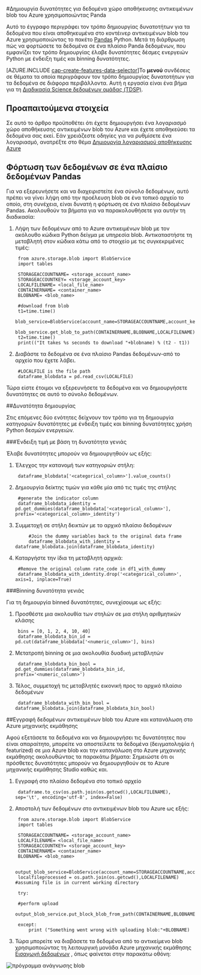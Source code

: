 <properties
    pageTitle="Δημιουργία δυνατότητες για δεδομένα χώρο αποθήκευσης αντικειμένων blob του Azure χρησιμοποιώντας Panda | Microsoft Azure"
    description="Πώς μπορείτε να δημιουργήσετε δυνατότητες για τα δεδομένα που είναι αποθηκευμένα στο κοντέινερ αντικειμένων blob του Azure με το πακέτο Panda Python."
    services="machine-learning,storage"
    documentationCenter=""
    authors="bradsev"
    manager="jhubbard"
    editor="cgronlun" />

<tags
    ms.service="machine-learning"
    ms.workload="data-services"
    ms.tgt_pltfrm="na"
    ms.devlang="na"
    ms.topic="article"
    ms.date="09/19/2016"
    ms.author="bradsev;garye" />

#<a name="create-features-for-azure-blob-storage-data-using-panda"></a>Δημιουργία δυνατότητες για δεδομένα χώρο αποθήκευσης αντικειμένων blob του Azure χρησιμοποιώντας Panda

Αυτό το έγγραφο περιγράφει τον τρόπο δημιουργίας δυνατοτήτων για τα δεδομένα που είναι αποθηκευμένα στο κοντέινερ αντικειμένων blob του Azure χρησιμοποιώντας το πακέτο [Pandas](http://pandas.pydata.org/) Python. Μετά τη διάρθρωση πώς να φορτώσετε τα δεδομένα σε ένα πλαίσιο Panda δεδομένων, που εμφανίζει τον τρόπο δημιουργίας έλαβε δυνατότητες δέσμες ενεργειών Python με ένδειξη τιμές και binning δυνατότητες.

[AZURE.INCLUDE [cap-create-features-data-selector](../../includes/cap-create-features-selector.md)]Το **μενού** συνδέσεις σε θέματα τα οποία περιγράφουν τον τρόπο δημιουργίας δυνατοτήτων για τα δεδομένα σε διάφορα περιβάλλοντα. Αυτή η εργασία είναι ένα βήμα για τη [Διαδικασία Science δεδομένων ομάδας (TDSP)](https://azure.microsoft.com/documentation/learning-paths/cortana-analytics-process/).


## <a name="prerequisites"></a>Προαπαιτούμενα στοιχεία

Σε αυτό το άρθρο προϋποθέτει ότι έχετε δημιουργήσει ένα λογαριασμό χώρο αποθήκευσης αντικειμένων blob του Azure και έχετε αποθηκεύσει τα δεδομένα σας εκεί. Εάν χρειάζεστε οδηγίες για να ρυθμίσετε ένα λογαριασμό, ανατρέξτε στο θέμα [Δημιουργία λογαριασμού αποθήκευσης Azure](../storage/storage-create-storage-account.md#create-a-storage-account)


## <a name="load-the-data-into-a-pandas-data-frame"></a>Φόρτωση των δεδομένων σε ένα πλαίσιο δεδομένων Pandas
Για να εξερευνήσετε και να διαχειριστείτε ένα σύνολο δεδομένων, αυτό πρέπει να γίνει λήψη από την προέλευση blob σε ένα τοπικό αρχείο το οποίο, στη συνέχεια, είναι δυνατή η φόρτωση σε ένα πλαίσιο δεδομένων Pandas. Ακολουθούν τα βήματα για να παρακολουθήσετε για αυτήν τη διαδικασία:

1. Λήψη των δεδομένων από το Azure αντικειμένων blob με τον ακόλουθο κώδικα Python δείγμα με υπηρεσία blob. Αντικαταστήστε τη μεταβλητή στον κώδικα κάτω από το στοιχείο με τις συγκεκριμένες τιμές:

        from azure.storage.blob import BlobService
        import tables

        STORAGEACCOUNTNAME= <storage_account_name>
        STORAGEACCOUNTKEY= <storage_account_key>
        LOCALFILENAME= <local_file_name>        
        CONTAINERNAME= <container_name>
        BLOBNAME= <blob_name>

        #download from blob
        t1=time.time()
        blob_service=BlobService(account_name=STORAGEACCOUNTNAME,account_key=STORAGEACCOUNTKEY)
        blob_service.get_blob_to_path(CONTAINERNAME,BLOBNAME,LOCALFILENAME)
        t2=time.time()
        print(("It takes %s seconds to download "+blobname) % (t2 - t1))


2. Διαβάστε τα δεδομένα σε ένα πλαίσιο Pandas δεδομένων-από το αρχείο που έχετε λάβει.

        #LOCALFILE is the file path
        dataframe_blobdata = pd.read_csv(LOCALFILE)

Τώρα είστε έτοιμοι να εξερευνήσετε τα δεδομένα και να δημιουργήσετε δυνατότητες σε αυτό το σύνολο δεδομένων.

##<a name="blob-featuregen"></a>Δυνατότητα δημιουργίας

Στις επόμενες δύο ενότητες δείχνουν τον τρόπο για τη δημιουργία κατηγοριών δυνατότητες με ένδειξη τιμές και binning δυνατότητες χρήση Python δεσμών ενεργειών.

###<a name="blob-countfeature"></a>Ένδειξη τιμή με βάση τη δυνατότητα γενιάς

Έλαβε δυνατότητες μπορούν να δημιουργηθούν ως εξής:

1. Έλεγχος την κατανομή των κατηγοριών στήλη:

        dataframe_blobdata['<categorical_column>'].value_counts()

2. Δημιουργία δείκτης τιμών για κάθε μία από τις τιμές της στήλης

        #generate the indicator column
        dataframe_blobdata_identity = pd.get_dummies(dataframe_blobdata['<categorical_column>'], prefix='<categorical_column>_identity')

3. Συμμετοχή σε στήλη δεικτών με το αρχικό πλαίσιο δεδομένων

            #Join the dummy variables back to the original data frame
            dataframe_blobdata_with_identity = dataframe_blobdata.join(dataframe_blobdata_identity)

4. Καταργήστε την ίδια τη μεταβλητή αρχικά:

        #Remove the original column rate_code in df1_with_dummy
        dataframe_blobdata_with_identity.drop('<categorical_column>', axis=1, inplace=True)

###<a name="blob-binningfeature"></a>Binning δυνατότητα γενιάς

Για τη δημιουργία binned δυνατότητες, συνεχίσουμε ως εξής:

1. Προσθέστε μια ακολουθία των στηλών σε μια στήλη αριθμητικών κλάσης

        bins = [0, 1, 2, 4, 10, 40]
        dataframe_blobdata_bin_id = pd.cut(dataframe_blobdata['<numeric_column>'], bins)

2. Μετατροπή binning σε μια ακολουθία δυαδική μεταβλητών

        dataframe_blobdata_bin_bool = pd.get_dummies(dataframe_blobdata_bin_id, prefix='<numeric_column>')

3. Τέλος, συμμετοχή τις μεταβλητές εικονική προς το αρχικό πλαίσιο δεδομένων

        dataframe_blobdata_with_bin_bool = dataframe_blobdata.join(dataframe_blobdata_bin_bool)

##<a name="sql-featuregen"></a>Εγγραφή δεδομένων αντικειμένων blob του Azure και κατανάλωση στο Azure μηχανικής εκμάθησης

Αφού εξετάσετε τα δεδομένα και να δημιουργήσει τις δυνατότητες που είναι απαραίτητο, μπορείτε να αποστείλετε τα δεδομένα (δειγματοληψία ή featurized) σε μια Azure blob και την κατανάλωση στο Azure μηχανικής εκμάθησης ακολουθώντας τα παρακάτω βήματα: Σημειώστε ότι οι πρόσθετες δυνατότητες μπορούν να δημιουργηθούν σε το Azure μηχανικής εκμάθησης Studio καθώς και.
1. Εγγραφή στο πλαίσιο δεδομένα στο τοπικό αρχείο

        dataframe.to_csv(os.path.join(os.getcwd(),LOCALFILENAME), sep='\t', encoding='utf-8', index=False)

2. Αποστολή των δεδομένων στο αντικειμένων blob του Azure ως εξής:

        from azure.storage.blob import BlobService
        import tables

        STORAGEACCOUNTNAME= <storage_account_name>
        LOCALFILENAME= <local_file_name>
        STORAGEACCOUNTKEY= <storage_account_key>
        CONTAINERNAME= <container_name>
        BLOBNAME= <blob_name>

        output_blob_service=BlobService(account_name=STORAGEACCOUNTNAME,account_key=STORAGEACCOUNTKEY)    
        localfileprocessed = os.path.join(os.getcwd(),LOCALFILENAME) #assuming file is in current working directory

        try:

        #perform upload
        output_blob_service.put_block_blob_from_path(CONTAINERNAME,BLOBNAME,localfileprocessed)

        except:         
            print ("Something went wrong with uploading blob:"+BLOBNAME)

3. Τώρα μπορείτε να διαβάσετε τα δεδομένα από το αντικείμενο blob χρησιμοποιώντας τη λειτουργική μονάδα Azure μηχανικής εκμάθησης [Εισαγωγή δεδομένων](https://msdn.microsoft.com/library/azure/4e1b0fe6-aded-4b3f-a36f-39b8862b9004/) , όπως φαίνεται στην παρακάτω οθόνη:

![πρόγραμμα ανάγνωσης blob](./media/machine-learning-data-science-process-data-blob/reader_blob.png)
